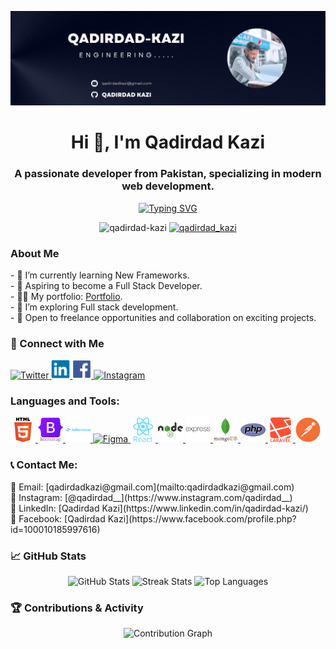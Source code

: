 ![logo](https://github.com/Qadirdad-Kazi/Qadirdad-Kazi/blob/main/cover.png)

<h1 align="center">Hi 👋, I'm Qadirdad Kazi</h1>
<h3 align="center">
  A passionate developer from Pakistan, specializing in modern web development.
</h3>
<p align="center">
  <a href="https://git.io/typing-svg"><img src="https://readme-typing-svg.herokuapp.com?font=Fira+Code&pause=1000&width=435&lines=WEB+DEVELOPMENT" alt="Typing SVG" /></a>
</p>

<p align="center"> 
  <img src="https://komarev.com/ghpvc/?username=qadirdad-kazi&label=Profile%20views&color=0e75b6&style=flat" alt="qadirdad-kazi" /> 
  <a href="https://twitter.com/qadirdad_kazi" target="blank">
    <img src="https://img.shields.io/twitter/follow/qadirdad_kazi?logo=twitter&style=for-the-badge" alt="qadirdad_kazi" />
  </a>
</p>

<h3 align="left">About Me</h3>
<p>
- 🔭 I’m currently learning New Frameworks.<br>
- 🌟 Aspiring to become a Full Stack Developer.<br>
- 👨‍💻 My portfolio: <a href="https://qadirdadkazi.netlify.app/">Portfolio</a>.<br>
- 🌱 I’m exploring Full stack development.<br>
- 💼 Open to freelance opportunities and collaboration on exciting projects.<br>
</p>

<h3 align="left">🔗 Connect with Me</h3>
<p align="left">
  <a href="https://twitter.com/qadirdad_kazi" target="_blank">
  <img src="https://img.shields.io/badge/Twitter-1DA1F2?logo=twitter&logoColor=white&style=for-the-badge" alt="Twitter" />
</a>
  <a href="https://linkedin.com/in/qadirdad-kazi" target="_blank">
    <img src="https://raw.githubusercontent.com/devicons/devicon/master/icons/linkedin/linkedin-original.svg" alt="LinkedIn" width="30" />
  </a>
  <a href="https://fb.com/قادرداد قاضی" target="_blank">
    <img src="https://raw.githubusercontent.com/devicons/devicon/master/icons/facebook/facebook-original.svg" alt="Facebook" width="30" />
  </a>
 <a href="https://instagram.com/qadirdad__" target="_blank">
  <img src="https://img.shields.io/badge/Instagram-E4405F?logo=instagram&logoColor=white&style=for-the-badge" alt="Instagram" />
</a>

</p>

<h3 align="left">Languages and Tools:</h3>
<p align="left">
  <a href="https://www.w3.org/html/" target="_blank" rel="noreferrer">
    <img src="https://raw.githubusercontent.com/devicons/devicon/master/icons/html5/html5-original-wordmark.svg" alt="HTML" width="40" height="40"/>
  </a> 
  <a href="https://getbootstrap.com/" target="_blank" rel="noreferrer">
    <img src="https://raw.githubusercontent.com/devicons/devicon/master/icons/bootstrap/bootstrap-original-wordmark.svg" alt="Bootstrap" width="40" height="40"/>
  </a>
  <a href="https://tailwindcss.com/" target="_blank" rel="noreferrer">
    <img src="https://raw.githubusercontent.com/devicons/devicon/master/icons/tailwindcss/tailwindcss-plain-wordmark.svg" alt="Tailwind CSS" width="40" height="40"/>
  </a>
  <a href="https://figma.com" target="_blank" rel="noreferrer">
    <img src="https://www.vectorlogo.zone/logos/figma/figma-icon.svg" alt="Figma" width="40" height="40"/>
  </a>
  <a href="https://reactjs.org/" target="_blank" rel="noreferrer">
    <img src="https://raw.githubusercontent.com/devicons/devicon/master/icons/react/react-original-wordmark.svg" alt="ReactJS" width="40" height="40"/>
  </a>
  <a href="https://nodejs.org" target="_blank" rel="noreferrer">
    <img src="https://raw.githubusercontent.com/devicons/devicon/master/icons/nodejs/nodejs-original-wordmark.svg" alt="Node.js" width="40" height="40"/>
  </a>
  <a href="https://expressjs.com" target="_blank" rel="noreferrer">
    <img src="https://raw.githubusercontent.com/devicons/devicon/master/icons/express/express-original-wordmark.svg" alt="Express.js" width="40" height="40"/>
  </a>
  <a href="https://www.mongodb.com/" target="_blank" rel="noreferrer">
    <img src="https://raw.githubusercontent.com/devicons/devicon/master/icons/mongodb/mongodb-original-wordmark.svg" alt="MongoDB" width="40" height="40"/>
  </a> 
  <a href="https://www.php.net/" target="_blank" rel="noreferrer">
    <img src="https://raw.githubusercontent.com/devicons/devicon/master/icons/php/php-original.svg" alt="PHP" width="40" height="40"/>
  </a>
  <a href="https://www.laravel.com/" target="_blank" rel="noreferrer">
    <img src="https://raw.githubusercontent.com/devicons/devicon/master/icons/laravel/laravel-plain-wordmark.svg" alt="Laravel" width="40" height="40"/>
  </a>
  <a href="https://www.postman.com/" target="_blank" rel="noreferrer">
    <img src="https://raw.githubusercontent.com/devicons/devicon/master/icons/postman/postman-original.svg" alt="Postman" width="40" height="40"/>
  </a>
</p>

<h3 align="left">📞 Contact Me:</h3>
<p align="left">
  📧 Email: [qadirdadkazi@gmail.com](mailto:qadirdadkazi@gmail.com) <br>
  🔗 Instagram: [@qadirdad__](https://www.instagram.com/qadirdad__) <br>
  🔗 LinkedIn: [Qadirdad Kazi](https://www.linkedin.com/in/qadirdad-kazi/) <br>
  🔗 Facebook: [Qadirdad Kazi](https://www.facebook.com/profile.php?id=100010185997616) <br>
</p>

### 📈 GitHub Stats
<p align="center">
  <img src="https://github-readme-stats.vercel.app/api?username=qadirdad-kazi&show_icons=true&theme=radical&count_private=true" alt="GitHub Stats" />
  <img src="https://github-readme-streak-stats.herokuapp.com/?user=qadirdad-kazi&theme=radical" alt="Streak Stats" />
  <img src="https://github-readme-stats.vercel.app/api/top-langs/?username=qadirdad-kazi&layout=compact&theme=radical" alt="Top Languages" />
</p>

### 🏆 Contributions & Activity
<p align="center">
  <img src="https://github-readme-activity-graph.vercel.app/graph?username=qadirdad-kazi&theme=github" alt="Contribution Graph" />
</p>
